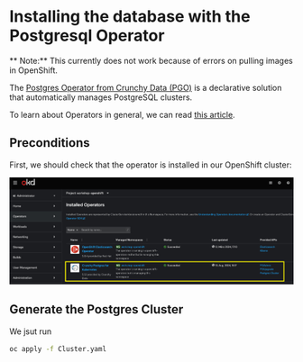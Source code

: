 # Installing the database with the Postgresql Operator

** Note:** This currently does not work because of errors on pulling images in OpenShift.

The [Postgres Operator from Crunchy Data (PGO)](https://github.com/CrunchyData/postgres-operator)
is a declarative solution that automatically manages PostgreSQL clusters.

To learn about Operators in general, we can read [this article](https://www.redhat.com/en/technologies/cloud-computing/openshift/what-are-openshift-operators).

## Preconditions

First, we should check that the operator is installed in our OpenShift cluster:

![Operator in OpenShift UI](img/operator.png)

## Generate the Postgres Cluster

We jsut run

```bash
oc apply -f Cluster.yaml
```
